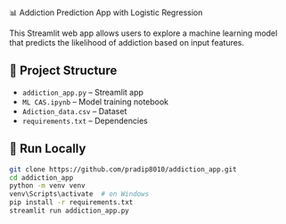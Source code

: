 📊 Addiction Prediction App with Logistic Regression

This Streamlit web app allows users to explore a machine learning model that predicts the likelihood of addiction based on input features.

## 📁 Project Structure
- `addiction_app.py` – Streamlit app
- `ML CAS.ipynb` – Model training notebook
- `Adiction_data.csv` – Dataset
- `requirements.txt` – Dependencies

## 🚀 Run Locally
```bash
git clone https://github.com/pradip8010/addiction_app.git
cd addiction_app
python -m venv venv
venv\Scripts\activate  # on Windows
pip install -r requirements.txt
streamlit run addiction_app.py
